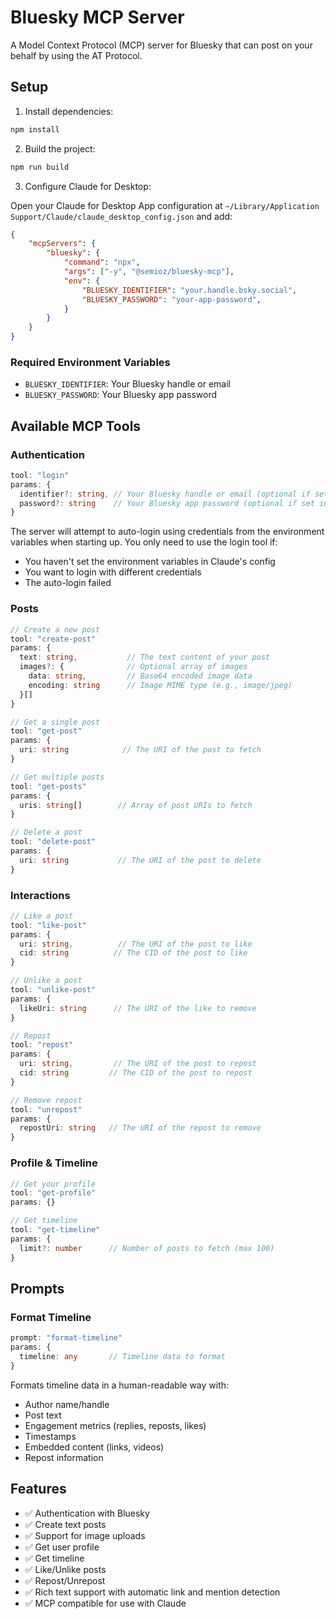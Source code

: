 # Bluesky MCP Server

A Model Context Protocol (MCP) server for Bluesky that can post on your behalf by using the AT Protocol.

## Setup

1. Install dependencies:
```bash
npm install
```

2. Build the project:
```bash
npm run build
```

3. Configure Claude for Desktop:

Open your Claude for Desktop App configuration at `~/Library/Application Support/Claude/claude_desktop_config.json` and add:

```json
{
    "mcpServers": {
        "bluesky": {
            "command": "npx",
            "args": ["-y", "@semioz/bluesky-mcp"],
            "env": {
                "BLUESKY_IDENTIFIER": "your.handle.bsky.social",
                "BLUESKY_PASSWORD": "your-app-password",
            }
        }
    }
}
```

### Required Environment Variables
- `BLUESKY_IDENTIFIER`: Your Bluesky handle or email
- `BLUESKY_PASSWORD`: Your Bluesky app password

## Available MCP Tools

### Authentication
```typescript
tool: "login"
params: {
  identifier?: string, // Your Bluesky handle or email (optional if set in env)
  password?: string    // Your Bluesky app password (optional if set in env)
}
```
The server will attempt to auto-login using credentials from the environment variables when starting up. You only need to use the login tool if:
- You haven't set the environment variables in Claude's config
- You want to login with different credentials
- The auto-login failed

### Posts
```typescript
// Create a new post
tool: "create-post"
params: {
  text: string,           // The text content of your post
  images?: {              // Optional array of images
    data: string,         // Base64 encoded image data
    encoding: string      // Image MIME type (e.g., image/jpeg)
  }[]
}

// Get a single post
tool: "get-post"
params: {
  uri: string            // The URI of the post to fetch
}

// Get multiple posts
tool: "get-posts"
params: {
  uris: string[]        // Array of post URIs to fetch
}

// Delete a post
tool: "delete-post"
params: {
  uri: string           // The URI of the post to delete
}
```

### Interactions
```typescript
// Like a post
tool: "like-post"
params: {
  uri: string,          // The URI of the post to like
  cid: string          // The CID of the post to like
}

// Unlike a post
tool: "unlike-post"
params: {
  likeUri: string      // The URI of the like to remove
}

// Repost
tool: "repost"
params: {
  uri: string,         // The URI of the post to repost
  cid: string         // The CID of the post to repost
}

// Remove repost
tool: "unrepost"
params: {
  repostUri: string   // The URI of the repost to remove
}
```

### Profile & Timeline
```typescript
// Get your profile
tool: "get-profile"
params: {}

// Get timeline
tool: "get-timeline"
params: {
  limit?: number      // Number of posts to fetch (max 100)
}
```

## Prompts

### Format Timeline
```typescript
prompt: "format-timeline"
params: {
  timeline: any       // Timeline data to format
}
```
Formats timeline data in a human-readable way with:
- Author name/handle
- Post text
- Engagement metrics (replies, reposts, likes)
- Timestamps
- Embedded content (links, videos)
- Repost information

## Features

- ✅ Authentication with Bluesky
- ✅ Create text posts
- ✅ Support for image uploads
- ✅ Get user profile
- ✅ Get timeline
- ✅ Like/Unlike posts
- ✅ Repost/Unrepost
- ✅ Rich text support with automatic link and mention detection
- ✅ MCP compatible for use with Claude